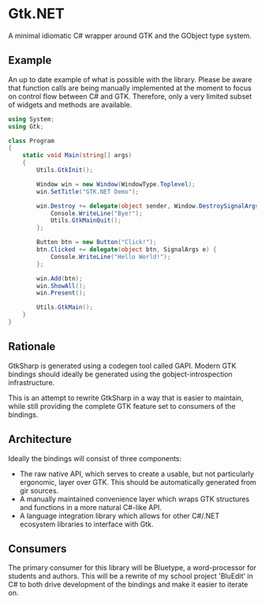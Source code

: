 # Gtk.NET
A minimal idiomatic C# wrapper around GTK and the GObject type system.

## Example
An up to date example of what is possible with the library. Please be aware
that function calls are being manually implemented at the moment to focus on
control flow between C# and GTK. Therefore, only a very limited subset of
widgets and methods are available.

```c#
using System;
using Gtk;

class Program
{
    static void Main(string[] args)
    {
        Utils.GtkInit();

        Window win = new Window(WindowType.Toplevel);
        win.SetTitle("GTK.NET Demo");

        win.Destroy += delegate(object sender, Window.DestroySignalArgs e) {
            Console.WriteLine("Bye!");
            Utils.GtkMainQuit();
        };

        Button btn = new Button("Click!");
        btn.Clicked += delegate(object btn, SignalArgs e) {
            Console.WriteLine("Hello World!");
        };

        win.Add(btn);
        win.ShowAll();
        win.Present();

        Utils.GtkMain();
    }
}
```

## Rationale
GtkSharp is generated using a codegen tool called GAPI. Modern GTK bindings
should ideally be generated using the gobject-introspection infrastructure.

This is an attempt to rewrite GtkSharp in a way that is easier to maintain,
while still providing the complete GTK feature set to consumers of the
bindings.

## Architecture
Ideally the bindings will consist of three components:
 - The raw native API, which serves to create a usable, but not particularly
   ergonomic, layer over GTK. This should be automatically generated from
   gir sources.
 - A manually maintained convenience layer which wraps GTK structures and
   functions in a more natural C#-like API.
 - A language integration library which allows for other C#/.NET ecosystem
   libraries to interface with Gtk.

## Consumers
The primary consumer for this library will be Bluetype, a word-processor
for students and authors. This will be a rewrite of my school project
'BluEdit' in C# to both drive development of the bindings and make it
easier to iterate on.